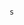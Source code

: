                                                                                                                                                                                                                                                       s
                                                                                                                                                                                                                                                                                                                                                                                                                                                                                                                                                                                                                                                                                                                                                         
